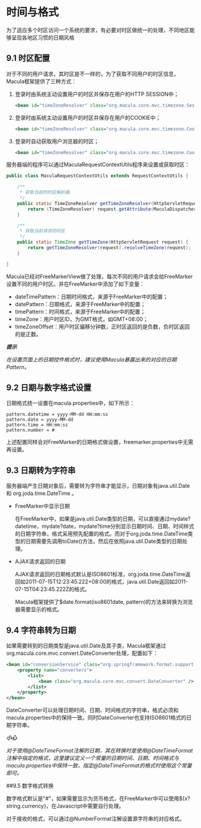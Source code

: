 # 时间与格式

为了适应多个时区访问一个系统的要求，有必要对时区做统一的处理，不同地区能够呈现各地区习惯的日期风格

## 9.1 时区配置

对于不同的用户请求，其时区是不一样的，为了获取不同用户的时区信息，Macula框架提供了三种方式：

1. 登录时由系统主动设置用户的时区并保存在用户的HTTP SESSION中；

    ```xml
    <bean id="timeZoneResolver" class="org.macula.core.mvc.timezone.SessionTimeZoneResolver" />
    ```
2. 登录时由系统主动设置用户的时区并保存在用户的COOKIE中；
    
    ```xml
    <bean id="timeZoneResolver" class="org.macula.core.mvc.timezone.CookieTimeZoneResolver" />
    ```
3. 登录时自动获取用户浏览器的时区；

    ```xml
    <bean id="timeZoneResolver" class="org.macula.core.mvc.timezone.CookieAutoTimeZoneResolver" />       
    ```
    
服务器端的程序可以通过MaculaRequestContextUtils程序来设置或获取时区：

```java
public class MaculaRequestContextUtils extends RequestContextUtils {

	/**
	 * 获取当前的时区解析器
	 */
    public static TimeZoneResolver getTimeZoneResolver(HttpServletRequest request) {
        return (TimeZoneResolver) request.getAttribute(MaculaDispatcherServlet.TIMEZONE_RESOLVER_ATTRIBUTE);
    }

    /**
     * 获取当前请求的时区
     */
    public static TimeZone getTimeZone(HttpServletRequest request) {
        return getTimeZoneResolver(request).resolveTimeZone(request);
    }

}

```

Macula已经对FreeMarkerView做了处理，每次不同的用户请求会给FreeMarker设置不同的用户时区。并在FreeMarker中添加了如下变量：

* dateTimePattern：日期时间格式，来源于FreeMarker中的配置；
* datePattern：日期格式，来源于FreeMarker中的配置；
* timePattern：时间格式，来源于FreeMarker中的配置；
* timeZone：用户时区ID，为GMT格式，如GMT+08:00；
* timeZoneOffset：用户时区偏移分钟数，正时区返回的是负数，负时区返回的是正数。

***提示***

*在设置页面上的日期控件格式时，建议使用Macula暴露出来的对应的日期Pattern。*

## 9.2 日期与数字格式设置

日期格式统一设置在macula.properties中，如下所示：

```
pattern.datetime = yyyy-MM-dd HH:mm:ss
pattern.date = yyyy-MM-dd
pattern.time = HH:mm:ss
pattern.number = #
```
上述配置同样会对FreeMarker的日期格式做设置，freemarker.properties中无需再设置。

## 9.3 日期转为字符串

服务器端产生日期对象后，需要转为字符串才能显示，日期对象有java.util.Date和 org.joda.time.DateTime 。

* FreeMarker中显示日期

    在FreeMarker中，如果是java.util.Date类型的日期，可以直接通过mydate?datetime，mydate?date，mydate?time分别显示日期时间、日期、时间样式的日期字符串，格式采用预先配置的格式。而对于org.joda.time.DateTime类型的日期需要先调用toDate()方法，然后在依照java.util.Date类型的日期处理。
    
* AJAX请求返回的日期

    AJAX请求返回的日期格式默认是ISO8601标准，org.joda.time.DateTime返回如2011-07-15T12:23:45.222+08:00的格式，java.util.Date返回如2011-07-15T04:23:45.222Z的格式。
    
    Macula框架提供了$date.format(iso8601date, pattern)的方法来转换为浏览器需要显示的格式。
    
    
## 9.4 字符串转为日期    

如果需要转到的日期类型是java.util.Date及其子类，Macula框架通过org.macula.core.mvc.convert.DateConverter处理，配置如下：

```xml
<bean id="conversionService" class="org.springframework.format.support.FormattingConversionServiceFactoryBean">
    <property name="converters">
        <list>              
            <bean class="org.macula.core.mvc.convert.DateConverter" />
        </list>
    </property>
</bean>
```
DateConverter可以处理日期时间、日期、时间格式的字符串，格式必须和macula.properties中的保持一致。同时DateConverter也支持ISO8601格式的日期字符串。

***小心***

*对于使用@DateTimeFormat注解的日期，其在转换时是使用@DateTimeFormat注解中指定的格式，这里建议定义一个常量的日期时间、日期、时间格式与macula.properties中保持一致，指定@DateTimeFormat的格式时使用这个常量即可。*


##9.5 数字格式转换

数字格式默认是"#"，如果需要显示为货币格式，在FreeMarker中可以使用${x?string.currency}，在Javascript中需要自行处理。

对于接收的格式，可以通过@NumberFormat注解设置源字符串的对应格式。

